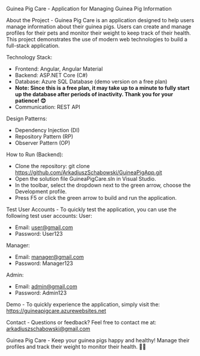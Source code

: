 Guinea Pig Care - Application for Managing Guinea Pig Information

About the Project - Guinea Pig Care is an application designed to help users manage information about their guinea pigs. Users can create and manage profiles for their pets and monitor their weight to keep track of their health. This project demonstrates the use of modern web technologies to build a full-stack application.

Technology Stack:
- Frontend: Angular, Angular Material
- Backend: ASP.NET Core (C#)
- Database: Azure SQL Database (demo version on a free plan)
- **Note: Since this is a free plan, it may take up to a minute to fully start up the database after periods of inactivity. Thank you for your patience! 😊**
- Communication: REST API

Design Patterns:
- Dependency Injection (DI)
- Repository Pattern (RP)
- Observer Pattern (OP)

How to Run (Backend):
- Clone the repository: git clone https://github.com/ArkadiuszSchabowski/GuineaPigApp.git
- Open the solution file GuineaPigCare.sln in Visual Studio.
- In the toolbar, select the dropdown next to the green arrow, choose the Development profile.
- Press F5 or click the green arrow to build and run the application.

Test User Accounts - To quickly test the application, you can use the following test user accounts:
User:
- Email: user@gmail.com
- Password: User123

Manager:
- Email: manager@gmail.com
- Password: Manager123

Admin:
- Email: admin@gmail.com
- Password: Admin123

Demo - To quickly experience the application, simply visit the: https://guineapigcare.azurewebsites.net

Contact - Questions or feedback? Feel free to contact me at: arkadiuszschabowski@gmail.com

Guinea Pig Care - Keep your guinea pigs happy and healthy! Manage their profiles and track their weight to monitor their health. 🐹🎉
